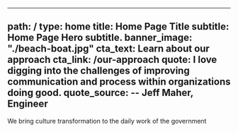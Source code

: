 ---
path: /
type: home
title: Home Page Title
subtitle: Home Page Hero subtitle.
banner_image: "./beach-boat.jpg"
cta_text: Learn about our approach
cta_link: /our-approach
quote: I love digging into the challenges of improving communication and process within organizations doing good.
quote_source: -- Jeff Maher, Engineer
-------------------------------------

We bring culture transformation to the daily work of the government